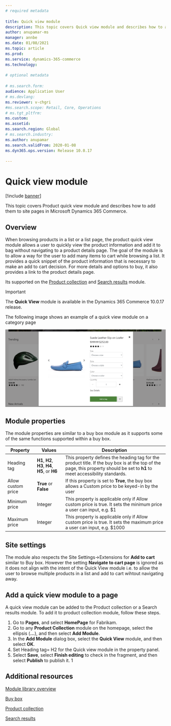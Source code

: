 ```yaml
---
# required metadata

title: Quick view module
description: This topic covers Quick view module and describes how to add them to site pages in Microsoft Dynamics 365 Commerce.
author: anupamar-ms
manager: annbe
ms.date: 01/08/2021
ms.topic: article
ms.prod: 
ms.service: dynamics-365-commerce
ms.technology: 

# optional metadata

# ms.search.form: 
audience: Application User
# ms.devlang: 
ms.reviewer: v-chgri
#ms.search.scope: Retail, Core, Operations
# ms.tgt_pltfrm: 
ms.custom: 
ms.assetid: 
ms.search.region: Global
# ms.search.industry: 
ms.author: anupamar
ms.search.validFrom: 2020-01-08
ms.dyn365.ops.version: Release 10.0.17

---
```


# Quick view module

[!include [banner](includes/banner.md)]

This topic covers Product quick view module and describes how to add them to site pages in Microsoft Dynamics 365 Commerce.

## Overview

When browsing products in a list or a list page, the product quick view module allows a user to quickly view the product information and add it to bag without navigating to a product details page. The goal of the module is to allow a way for the user to add many items to cart while browsing a list. It provides a quick snippet of the product information that is necessary to make an add to cart decision. For more details and options to buy, it also provides a link to the product details page.

Its supported on the [Product collection](add-product-collection.md) and [Search results](search-result-module.md) module.


> [!IMPORTANT]
> The **Quick View** module is available in the Dynamics 365 Commerce 10.0.17 release.

The following image shows an example of a quick view module on a category page

![Example of a quick view module](./media/ecommerce-quickview.PNG)



## Module properties
The module properties are similar to a buy box module as it supports some of the same functions supported within a buy box.

| Property | Values | Description |
|----------------|--------|-------------|
| Heading tag | **H1**, **H2**, **H3**, **H4**, **H5**, or **H6** | This property defines the heading tag for the product title. If the buy box is at the top of the page, this property should be set to **h1** to meet accessibility standards.  |
| Allow custom price | **True** or **False** | If this property is set to **True**, the buy box allows a Custom price to be keyed-in by the user|
| Minimum price| Integer| This property is applicable only if Allow custom price is true. It sets the minimum price a user can input, e.g. $1|
| Maximum price| Integer| This property is applicable only if Allow custom price is true. It sets the maximum price a user can input, e.g. $1000|


## Site settings

The module also respects the Site Settings->Extensions for **Add to cart** similar to Buy box.  However the setting  **Navigate to cart page**  is ignored as it does not align with the intent of the Quick View module i.e. to allow the user to browse multiple products in a list and add to cart wihtout navigating away.


## Add a quick view module to a page

A quick view module can be added to the Product collection or a Search results module. To add it to product collection module, follow these steps.

1. Go to **Pages**, and select **HomePage** for Fabrikam.
1. Go to any **Product Collection** module on the homepage, select the ellipsis (**...**), and then select **Add Module**.
1. In the **Add Module** dialog box, select the **Quick View** module, and then select **OK**.
1. Set Heading tag= H2 for the Quick view module in the property panel.
1. Select **Save**, select **Finish editing** to check in the fragment, and then select **Publish** to publish it.
1
## Additional resources

[Module library overview](starter-kit-overview.md)

[Buy box](add-buy-box.md)

[Product collection](add-product-collection.md)

[Search results](search-result-module.md)
